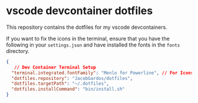 # vscode devcontainer dotfiles

This repository contains the dotfiles for my vscode devcontainers.

If you want to fix the icons in the terminal, ensure that you have the following in your `settings.json` and have installed the fonts in the `fonts` directory.

```json
{
   // Dev Container Terminal Setup
  "terminal.integrated.fontFamily": "Menlo for Powerline", // For Icons
  "dotfiles.repository": "JacobGardos/dotfiles",
  "dotfiles.targetPath": "~/.dotfiles",
  "dotfiles.installCommand": "bin/install.sh"
}
```
